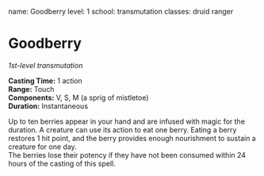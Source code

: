 name: Goodberry level: 1 school: transmutation classes: druid ranger

# Goodberry
_1st-level transmutation_

**Casting Time:** 1 action    
**Range:** Touch    
**Components:** V, S, M (a sprig of mistletoe)    
**Duration:** Instantaneous

Up to ten berries appear in your hand and are infused with magic for the duration. A creature can use its action to eat one berry. Eating a berry restores 1 hit point, and the berry provides enough nourishment to sustain a creature for one day.    
The berries lose their potency if they have not been consumed within 24 hours of the casting of this spell.